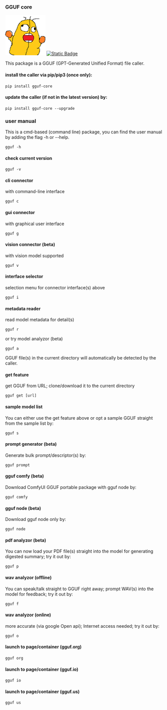 ### GGUF core
[<img src="https://raw.githubusercontent.com/calcuis/gguf-core/master/gguf.gif" width="128" height="128">](https://github.com/calcuis/gguf-core)
[![Static Badge](https://img.shields.io/badge/core-release-orange?logo=github)](https://github.com/calcuis/gguf-core/releases)

This package is a GGUF (GPT-Generated Unified Format) file caller.
#### install the caller via pip/pip3 (once only):
```
pip install gguf-core
```
#### update the caller (if not in the latest version) by:
```
pip install gguf-core --upgrade
```
### user manual
This is a cmd-based (command line) package, you can find the user manual by adding the flag -h or --help.
```
gguf -h
```
#### check current version
```
gguf -v
```
#### cli connector
with command-line interface
```
gguf c
```
#### gui connector
with graphical user interface
```
gguf g
```
#### vision connector (beta)
with vision model supported
```
gguf v
```
#### interface selector
selection menu for connector interface(s) above
```
gguf i
```
#### metadata reader
read model metadata for detail(s)
```
gguf r
```
or try model analyzor (beta)
```
gguf a
```
GGUF file(s) in the current directory will automatically be detected by the caller.
#### get feature
get GGUF from URL; clone/download it to the current directory
```
gguf get [url]
```
#### sample model list
You can either use the get feature above or opt a sample GGUF straight from the sample list by:
```
gguf s
```
#### prompt generator (beta)
Generate bulk prompt/descriptor(s) by:
```
gguf prompt
```
#### gguf comfy (beta)
Download ComfyUI GGUF portable package with gguf node by:
```
gguf comfy
```
#### gguf node (beta)
Download gguf node only by:
```
gguf node
```
#### pdf analyzor (beta)
You can now load your PDF file(s) straight into the model for generating digested summary; try it out by:
```
gguf p
```
#### wav analyzor (offline)
You can speak/talk straight to GGUF right away; prompt WAV(s) into the model for feedback; try it out by:
```
gguf f
```
#### wav analyzor (online)
more accurate (via google Open api); Internet access needed; try it out by:
```
gguf o
```
#### launch to page/container (gguf.org)
```
gguf org
```
#### launch to page/container (gguf.io)
```
gguf io
```
#### launch to page/container (gguf.us)
```
gguf us
```